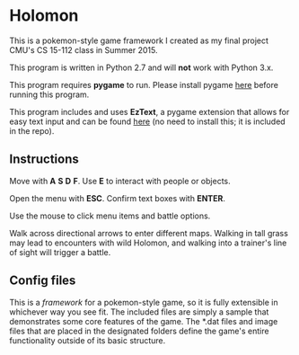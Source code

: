 # Holomon
This is a pokemon-style game framework I created as my final project CMU's CS 15-112 class in Summer 2015.

This program is written in Python 2.7 and will __not__ work with Python 3.x.

This program requires __pygame__ to run. Please install pygame [here](https://www.pygame.org/) before running this program.

This program includes and uses __EzText__, a pygame extension that allows for easy text input and can be found [here](http://www.pygame.org/project-EzText-920-.html) (no need to install this; it is included in the repo).

## Instructions
Move with __A__ __S__ __D__ __F__. Use __E__ to interact with people or objects.

Open the menu with __ESC__. Confirm text boxes with __ENTER__.

Use the mouse to click menu items and battle options.

Walk across directional arrows to enter different maps. Walking in tall grass may lead to encounters with wild Holomon, and walking into a trainer's line of sight will trigger a battle.

## Config files
This is a *framework* for a pokemon-style game, so it is fully extensible in whichever way you see fit. The included files are simply a sample that demonstrates some core features of the game. The \*.dat files and image files that are placed in the designated folders define the game's entire functionality outside of its basic structure.
